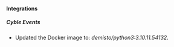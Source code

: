 #### Integrations
##### Cyble Events
- Updated the Docker image to: *demisto/python3:3.10.11.54132*.
